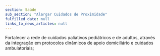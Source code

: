 ```yaml
---
section: Saúde
sub_section: "Alargar Cuidados de Proximidade"
fulfilled_date: null
links_to_news_articles: null
---
```


Fortalecer a rede de cuidados paliativos pediátricos e de adultos, através da integração em protocolos dinâmicos de apoio domiciliário e cuidados ambulatoriais;